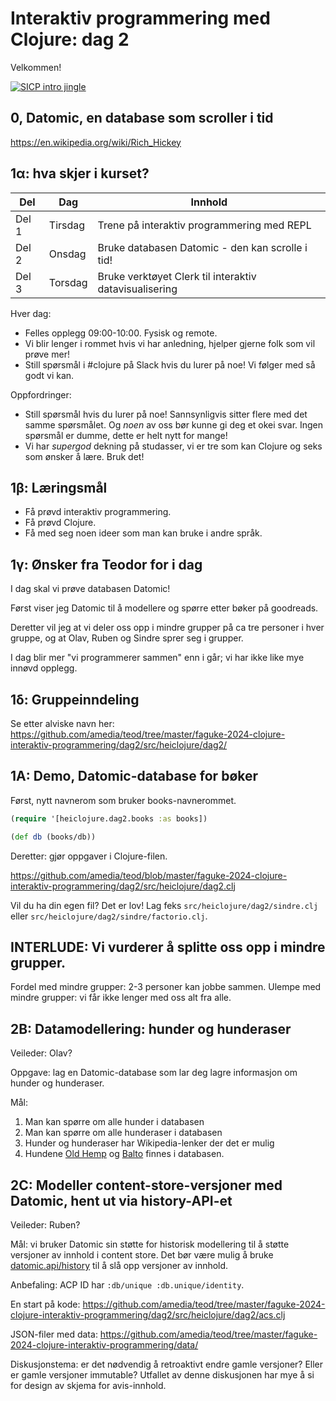# Interaktiv programmering med Clojure: dag 2

Velkommen!

[![SICP intro jingle](https://img.youtube.com/vi/RhSwBgF-g4I/0.jpg)](https://www.youtube.com/watch?v=RhSwBgF-g4I)

## 0, Datomic, en database som scroller i tid

https://en.wikipedia.org/wiki/Rich_Hickey

## 1α: hva skjer i kurset?

| Del   | Dag     | Innhold                                                |
|-------|---------|--------------------------------------------------------|
| Del 1 | Tirsdag | Trene på interaktiv programmering med REPL             |
| Del 2 | Onsdag  | Bruke databasen Datomic - den kan scrolle i tid!       |
| Del 3 | Torsdag | Bruke verktøyet Clerk til interaktiv datavisualisering |

Hver dag:

- Felles opplegg 09:00-10:00.
  Fysisk og remote.
- Vi blir lenger i rommet hvis vi har anledning, hjelper gjerne folk som vil prøve mer!
- Still spørsmål i #clojure på Slack hvis du lurer på noe!
  Vi følger med så godt vi kan.

Oppfordringer:

- Still spørsmål hvis du lurer på noe!
  Sannsynligvis sitter flere med det samme spørsmålet.
  Og _noen_ av oss bør kunne gi deg et okei svar.
  Ingen spørsmål er dumme, dette er helt nytt for mange!
- Vi har *supergod* dekning på studasser, vi er tre som kan Clojure og seks som ønsker å lære.
  Bruk det!

## 1β: Læringsmål

- Få prøvd interaktiv programmering.
- Få prøvd Clojure.
- Få med seg noen ideer som man kan bruke i andre språk.

## 1γ: Ønsker fra Teodor for i dag

I dag skal vi prøve databasen Datomic!

Først viser jeg Datomic til å modellere og spørre etter bøker på goodreads.

Deretter vil jeg at vi deler oss opp i mindre grupper på ca tre personer i hver gruppe, og at Olav, Ruben og Sindre sprer seg i grupper.

I dag blir mer "vi programmerer sammen" enn i går; vi har ikke like mye innøvd opplegg.

## 1δ: Gruppeinndeling

Se etter alviske navn her:
https://github.com/amedia/teod/tree/master/faguke-2024-clojure-interaktiv-programmering/dag2/src/heiclojure/dag2/

## 1A: Demo, Datomic-database for bøker

Først, nytt navnerom som bruker books-navnerommet.

``` clojure
(require '[heiclojure.dag2.books :as books])

(def db (books/db))

```

Deretter: gjør oppgaver i Clojure-filen.

https://github.com/amedia/teod/blob/master/faguke-2024-clojure-interaktiv-programmering/dag2/src/heiclojure/dag2.clj

Vil du ha din egen fil?
Det er lov!
Lag feks `src/heiclojure/dag2/sindre.clj` eller `src/heiclojure/dag2/sindre/factorio.clj`.

## INTERLUDE: Vi vurderer å splitte oss opp i mindre grupper.

Fordel med mindre grupper: 2-3 personer kan jobbe sammen.
Ulempe med mindre grupper: vi får ikke lenger med oss alt fra alle.

## 2B: Datamodellering: hunder og hunderaser

Veileder: Olav?

Oppgave: lag en Datomic-database som lar deg lagre informasjon om hunder og hunderaser.

Mål:

1. Man kan spørre om alle hunder i databasen
2. Man kan spørre om alle hunderaser i databasen
3. Hunder og hunderaser har Wikipedia-lenker der det er mulig
4. Hundene [Old Hemp] og [Balto] finnes i databasen.

[Old Hemp]: https://en.wikipedia.org/wiki/Old_Hemp
[Balto]: https://en.wikipedia.org/wiki/Balto

## 2C: Modeller content-store-versjoner med Datomic, hent ut via history-API-et

Veileder: Ruben?

Mål: vi bruker Datomic sin støtte for historisk modellering til å støtte versjoner av innhold i content store.
Det bør være mulig å bruke [datomic.api/history] til å slå opp versjoner av innhold.

Anbefaling: ACP ID har `:db/unique :db.unique/identity`.

[datomic.api/history]: https://docs.datomic.com/pro/clojure/index.html#datomic.api/history

En start på kode: 
https://github.com/amedia/teod/tree/master/faguke-2024-clojure-interaktiv-programmering/dag2/src/heiclojure/dag2/acs.clj

JSON-filer med data:
https://github.com/amedia/teod/tree/master/faguke-2024-clojure-interaktiv-programmering/data/

Diskusjonstema: er det nødvendig å retroaktivt endre gamle versjoner?
Eller er gamle versjoner immutable?
Utfallet av denne diskusjonen har mye å si for design av skjema for avis-innhold.
